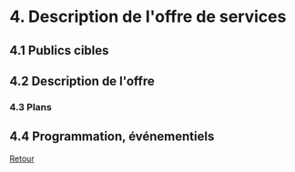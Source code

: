 # 4. Description de l'offre de services  

## 4.1 Publics cibles  

## 4.2 Description de l'offre  

### 4.3 Plans  

## 4.4 Programmation, événementiels  

[Retour](README.md)
